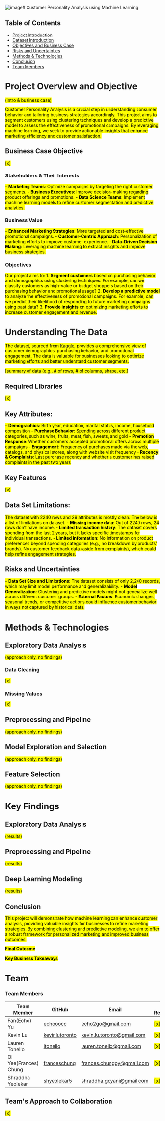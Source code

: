 ![image](https://github.com/user-attachments/assets/ea5fd03f-66d6-48ee-a566-1cbb195a6094)# Customer Personality Analysis using Machine Learning

## Table of Contents
- [Project Introduction](#project-introduction)
- [Dataset Introduction](#dataset-introduction)
- [Objectives and Business Case](#objectives-and-business-case)
- [Risks and Uncertainties](#risks-and-uncertainties)
- [Methods & Technologies](#methods--technologies)
- [Conclusion](#conclusion)
- [Team Members](#team-members)

# Project Overview and Objective

<mark>(intro & business case)<mark>

<mark>Customer Personality Analysis is a crucial step in understanding consumer behavior and tailoring business strategies accordingly. This project aims to segment customers using clustering techniques and develop a predictive model to assess the effectiveness of promotional campaigns. By leveraging machine learning, we seek to provide actionable insights that enhance marketing efficiency and customer satisfaction.<mark>

## Business Case Objective

<mark>[x]<mark>

### Stakeholders & Their Interests
<mark>- **Marketing Teams**: Optimize campaigns by targeting the right customer segments.<mark>
<mark>- **Business Executives**: Improve decision-making regarding product offerings and promotions.<mark>
<mark>- **Data Science Teams**: Implement machine learning models to refine customer segmentation and predictive analytics.<mark>

### Business Value
<mark>- **Enhanced Marketing Strategies**: More targeted and cost-effective promotional campaigns.<mark>
<mark>- **Customer-Centric Approach**: Personalization of marketing efforts to improve customer experience.<mark>
<mark>- **Data-Driven Decision Making**: Leveraging machine learning to extract insights and improve business strategies.<mark>

### Objectives
<mark>Our project aims to:<mark>
<mark>1. **Segment customers** based on purchasing behavior and demographics using clustering techniques. For example, can we classify customers as high-value or budget shoppers based on their purchasing behavior and promotional usage?<mark>
<mark>2. **Develop a predictive model** to analyze the effectiveness of promotional campaigns. For example, can we predict their likelihood of responding to future marketing campaigns using past data?<mark>
<mark>3. **Provide insights** on optimizing marketing efforts to increase customer engagement and revenue.<mark>

# Understanding The Data

<mark>The dataset, sourced from [Kaggle](https://www.kaggle.com/datasets/imakash3011/customer-personality-analysis), provides a comprehensive view of customer demographics, purchasing behavior, and promotional engagement. The data is valuable for businesses looking to optimize marketing efforts and better understand customer segments.<mark>

<mark>[summary of data (e.g., # of rows, # of columns, shape, etc.]<mark>

## Required Libraries

<mark>[x]<mark>

## Key Attributes:
<mark>- **Demographics**: Birth year, education, marital status, income, household composition<mark>
<mark>- **Purchase Behavior**: Spending across different product categories, such as wine, fruits, meat, fish, sweets, and gold<mark>
<mark>- **Promotion Response**: Whether customers accepted promotional offers across multiple campaigns<mark>
<mark>- **Engagement**: Frequency of purchases made via the web, catalogs, and physical stores, along with website visit frequency<mark>
<mark>- **Recency & Complaints**: Last purchase recency and whether a customer has raised complaints in the past two years<mark>

## Key Features

<mark>[x]<mark>

## Data Set Limitations: 
<mark>The dataset with 2240 rows and 29 attributes is mostly clean. The below is a list of limitations on dataset.<mark>
<mark>- **Missing income data**: Out of 2240 rows, 24 rows don’t have income.<mark>
<mark>- **Limited transaction history**: The dataset covers spending from the last 2 years, but it lacks specific timestamps for individual transactions.<mark>
<mark>- **Limited information**: No information on product preferences beyond spending categories (e.g., no breakdown by products’ brands). No customer feedback data (aside from complaints), which could help refine engagement strategies.<mark>

## Risks and Uncertainties
<mark>- **Data Set Size and Limitations**: The dataset consists of only 2,240 records, which may limit model performance and generalizability.<mark>
<mark>- **Model Generalization**: Clustering and predictive models might not generalize well across different customer groups.<mark>
<mark>- **External Factors**: Economic changes, seasonal trends, or competitive actions could influence customer behavior in ways not captured by historical data.<mark>

# Methods & Technologies

## Exploratory Data Analysis

<mark>(approach only, no findings)<mark>

### Data Cleaning

<mark>[x]<mark>

### Missing Values

<mark>[x]<mark>

## Preprocessing and Pipeline

<mark>(approach only, no findings)<mark>

## Model Exploration and Selection

<mark>(approach only, no findings)<mark>

## Feature Selection

<mark>(approach only, no findings)<mark>

# Key Findings

## Exploratory Data Analysis

<mark>(results)<mark>

## Preprocessing and Pipeline

<mark>(results)<mark>

## Deep Learning Modeling

<mark>(results)<mark>

## Conclusion

<mark>This project will demonstrate how machine learning can enhance customer analysis, providing valuable insights for businesses to refine marketing strategies. By combining clustering and predictive modeling, we aim to offer a robust framework for personalized marketing and improved business outcomes.<mark>

<mark>**Final Outcome**<mark>

<mark>**Key Business Takeaways**<mark>

# Team

### Team Members
Team Member | GitHub | Email | Role & Responsibilities | Video
--- | --- | --- | ---  | ---
Fan(Echo) Yu | [echooocc](https://github.com/echooocc) | echo2go@gmail.com | <mark>[x]<mark> | <mark>[[x]]([x])<mark> |
Kevin Lu | [kevinlutoronto](https://github.com/kevinlutoronto) | kevin.lu.toronto@gmail.com  | <mark>[x]<mark> | <mark>[[x]]([x])<mark> |
Lauren Tonello | [ltonello](https://github.com/ltonello) | lauren.tonello@gmail.com | <mark>[x]<mark> | <mark>[[x]]([x])<mark> |
Oi Yee(Frances) Chung | [franceschung](https://github.com/franceschung) | frances.chungoy@gmail.com | <mark>[x]<mark> | <mark>[[x]]([x])<mark> |
Shraddha Yeolekar | [shyeolekar5](https://github.com/shyeolekar5)| shraddha.goyani@gmail.com | <mark>[x]<mark> | <mark>[[x]]([x])<mark> |

## Team's Approach to Collaboration

<mark>[x]<mark>
